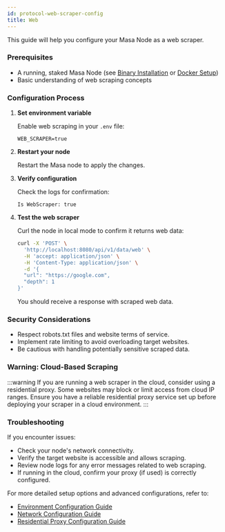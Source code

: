 ```yaml
---
id: protocol-web-scraper-config
title: Web
---
```


This guide will help you configure your Masa Node as a web scraper.

### Prerequisites

- A running, staked Masa Node (see [Binary Installation](./protocol-binary-installation.md) or [Docker Setup](./protocol-docker-setup.md))
- Basic understanding of web scraping concepts

### Configuration Process

1. **Set environment variable**

   Enable web scraping in your `.env` file:

   ```plaintext
   WEB_SCRAPER=true
   ```

2. **Restart your node**

   Restart the Masa node to apply the changes.

3. **Verify configuration**

   Check the logs for confirmation:

   ```
   Is WebScraper: true
   ```

4. **Test the web scraper**

   Curl the node in local mode to confirm it returns web data:

   ```bash
   curl -X 'POST' \
     'http://localhost:8080/api/v1/data/web' \
     -H 'accept: application/json' \
     -H 'Content-Type: application/json' \
     -d '{
     "url": "https://google.com",
     "depth": 1
   }'
   ```

   You should receive a response with scraped web data.

### Security Considerations

- Respect robots.txt files and website terms of service.
- Implement rate limiting to avoid overloading target websites.
- Be cautious with handling potentially sensitive scraped data.

### Warning: Cloud-Based Scraping

:::warning
If you are running a web scraper in the cloud, consider using a residential proxy. Some websites may block or limit access from cloud IP ranges. Ensure you have a reliable residential proxy service set up before deploying your scraper in a cloud environment.
:::

### Troubleshooting

If you encounter issues:
- Check your node's network connectivity.
- Verify the target website is accessible and allows scraping.
- Review node logs for any error messages related to web scraping.
- If running in the cloud, confirm your proxy (if used) is correctly configured.

For more detailed setup options and advanced configurations, refer to:
- [Environment Configuration Guide](./environment-configuration.md)
- [Network Configuration Guide](./network-configuration.md)
- [Residential Proxy Configuration Guide](./residential-proxy-configuration.md)